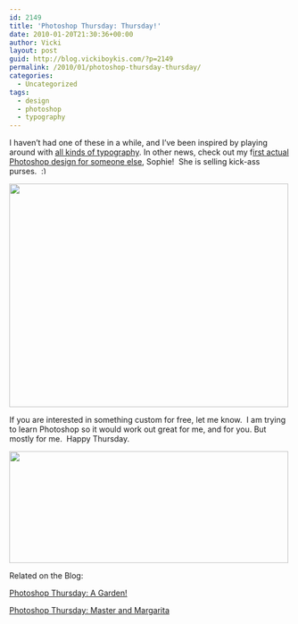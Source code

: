 ```yaml
---
id: 2149
title: 'Photoshop Thursday: Thursday!'
date: 2010-01-20T21:30:36+00:00
author: Vicki
layout: post
guid: http://blog.vickiboykis.com/?p=2149
permalink: /2010/01/photoshop-thursday-thursday/
categories:
  - Uncategorized
tags:
  - design
  - photoshop
  - typography
---
```

I haven&#8217;t had one of these in a while, and I&#8217;ve been inspired by playing around with [all kinds of typography](http://ilovetypography.com/). In other news, check out my f[irst actual Photoshop design for someone else](http://sfabrications.wordpress.com/), Sophie!  She is selling kick-ass purses.  <img src="http://blog.vickiboykis.com/wp-includes/images/smilies/simple-smile.png" alt=":)" class="wp-smiley" style="height: 1em; max-height: 1em;" />

[<img class="aligncenter size-full wp-image-2150" title="Thursday" src="http://blog.vickiboykis.com/wp-content/uploads/2010/01/Thursday.jpeg" alt="" width="500" height="400" />](http://blog.vickiboykis.com/wp-content/uploads/2010/01/Thursday.jpeg)

If you are interested in something custom for free, let me know.  I am trying to learn Photoshop so it would work out great for me, and for you. But mostly for me.  Happy Thursday.

 [](http://blog.vickiboykis.com/wp-content/uploads/2010/01/Thursday.jpeg)[<img class="aligncenter size-full wp-image-2151" title="Name-Logo" src="http://blog.vickiboykis.com/wp-content/uploads/2010/01/Name-Logo.jpeg" alt="" width="500" height="200" />](http://blog.vickiboykis.com/wp-content/uploads/2010/01/Name-Logo.jpeg)

Related on the Blog:

[Photoshop Thursday: A Garden!](http://blog.vickiboykis.com/2009/12/24/photoshop-thursday-a-garden/)
  
[Photoshop Thursday: Master and Margarita](http://blog.vickiboykis.com/2009/12/02/photoshop-thursday-master-and-margarita/)